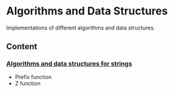 # Algorithms and Data Structures
Implementations of different algorithms and data structures.

## Content

###  [Algorithms and data structures for strings](https://github.com/pavponn/Algorithms-and-Data-Structures/tree/master/String)
* Prefix function
* Z function

